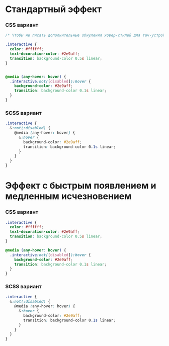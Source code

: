 # Стандартный эффект

### CSS вариант

```css
/* Чтобы не писать дополнительные обнуления ховер-стилей для тач-устройств, состояние :hover удобно задавать внутри медиавыражений с условием по типу взаимодействия с устройством. */

.interactive {
  color: #ffffff;
  text-decoration-color: #2e9aff;
  transition: background-color 0.5s linear;
}


@media (any-hover: hover) {
  .interactive:not([disabled]):hover {
    background-color: #2e9aff;
    transition: background-color 0.1s linear;
  }
}
```

### SCSS вариант

```scss
.interactive {
  &:not(:disabled) {
    @media (any-hover: hover) {
      &:hover {
        background-color: #2e9aff;
        transition: background-color 0.1s linear;
      }
    }
  }
}
```

# Эффект с быстрым появлением и медленным исчезновением

### CSS вариант

```css
.interactive {
  color: #ffffff;
  text-decoration-color: #2e9aff;
  transition: background-color 0.5s linear;
}

@media (any-hover: hover) {
  .interactive:not([disabled]):hover {
    background-color: #2e9aff;
    transition: background-color 0.1s linear;
  }
}
```

### SCSS вариант

```scss
.interactive {
  &:not(:disabled) {
    @media (any-hover: hover) {
      &:hover {
        background-color: #2e9aff;
        transition: background-color 0.1s linear;
      }
    }
  }
}
```
